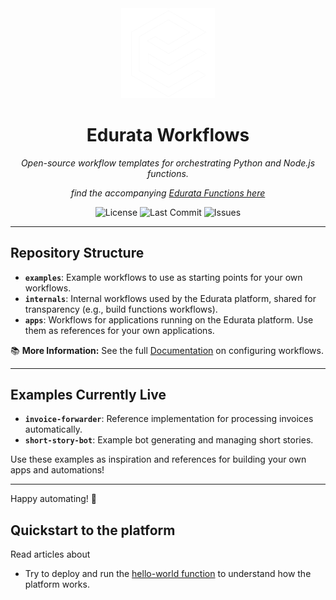 <div align="center">
  <img src="./logo-white.png" alt="Edurata Logo" width="150" />
  
  # **Edurata Workflows**
  
  _Open-source workflow templates for orchestrating Python and Node.js functions._

  _find the accompanying [Edurata Functions here](https://github.com/Edurata/edurata-functions)_
    

  ![License](https://img.shields.io/github/license/Edurata/edurata-workflows)
  ![Last Commit](https://img.shields.io/github/last-commit/Edurata/edurata-workflows)
  ![Issues](https://img.shields.io/github/issues/Edurata/edurata-workflows)
</div>

---

## **Repository Structure**

- **`examples`**: Example workflows to use as starting points for your own workflows.
- **`internals`**: Internal workflows used by the Edurata platform, shared for transparency (e.g., build functions workflows).
- **`apps`**: Workflows for applications running on the Edurata platform. Use them as references for your own applications.

📚 **More Information:** See the full [Documentation](https://docs.edurata.com/#workflow-config) on configuring workflows.

---

## **Examples Currently Live**

- **`invoice-forwarder`**: Reference implementation for processing invoices automatically.
- **`short-story-bot`**: Example bot generating and managing short stories.

Use these examples as inspiration and references for building your own apps and automations!

---

Happy automating! 🚀



## Quickstart to the platform

Read articles about

- Try to deploy and run the [hello-world function](https://docs.edurata.com/pages/examples/hello-world.html) to understand how the platform works.